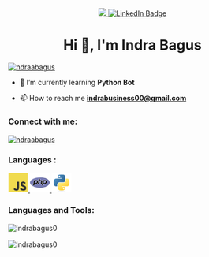 <div id="badges" align="center">
  <a href="https://instagram.com/ndraabagus" target="__blank">
  <img src="https://img.shields.io/badge/Instagram-E4405F?style=for-the-badge&logo=instagram&logoColor=white"/>
  </a>
  <a href="https://www.linkedin.com/in/indra-bagus-syah-putra-845025278/">
  <img src="https://img.shields.io/badge/LinkedIn-blue?style=for-the-badge&logo=linkedin&logoColor=white" alt="LinkedIn Badge"/>
  </a>
</div>

<div align="center">
<h1 align="center">Hi 👋, I'm Indra Bagus</h1>
<p align="left"> <a href="https://twitter.com/ndraabagus" target="blank"><img src="https://img.shields.io/twitter/follow/ndraabagus?logo=twitter&style=for-the-badge" alt="ndraabagus" /></a> </p>
</div>

- 🌱 I’m currently learning **Python Bot**

- 📫 How to reach me **indrabusiness00@gmail.com**

<h3 align="left">Connect with me:</h3>
<a href="https://twitter.com/ndraabagus" target="blank"><img align="center" src="https://raw.githubusercontent.com/rahuldkjain/github-profile-readme-generator/master/src/images/icons/Social/twitter.svg" alt="ndraabagus" height="30" width="40" /></a>
</p>

<h3 align="left">Languages :</h3>
<p align="left">

<a href="https://developer.mozilla.org/en-US/docs/Web/JavaScript" target="_blank" rel="noreferrer"> 
	<img src="https://raw.githubusercontent.com/devicons/devicon/master/icons/javascript/javascript-original.svg" alt="javascript" width="40" height="40"/>
</a>

<a href="https://www.php.net" target="_blank" rel="noreferrer"> 
    <img src="https://raw.githubusercontent.com/devicons/devicon/master/icons/php/php-original.svg" alt="php" width="40" height="40"/> 
</a>
<a href="https://www.python.org" target="_blank" rel="noreferrer"> 
    <img src="https://raw.githubusercontent.com/devicons/devicon/master/icons/python/python-original.svg" alt="python" width="40" height="40"/>
</a> 

<h3 align="left">Languages and Tools:</h3>
<p><img align="center" src="https://github-readme-stats.vercel.app/api/top-langs?username=indrabagus0&show_icons=true&locale=en&&=theme=dracula&layout=compact" alt="indrabagus0" /></p>
<p><img align="center" src="https://github-readme-streak-stats.herokuapp.com/?user=indrabagus0&theme=dracula" alt="indrabagus0" /></p>
